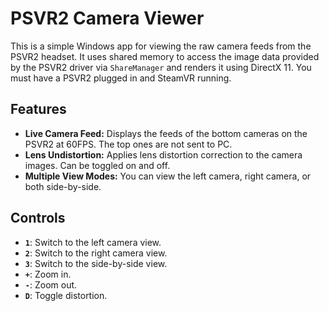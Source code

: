 # PSVR2 Camera Viewer

This is a simple Windows app for viewing the raw camera feeds from the PSVR2 headset. It uses shared memory to access the image data provided by the PSVR2 driver via `ShareManager` and renders it using DirectX 11. You must have a PSVR2 plugged in and SteamVR running.

## Features

-   **Live Camera Feed:** Displays the feeds of the bottom cameras on the PSVR2 at 60FPS. The top ones are not sent to PC.
-   **Lens Undistortion:** Applies lens distortion correction to the camera images. Can be toggled on and off.
-   **Multiple View Modes:** You can view the left camera, right camera, or both side-by-side.

## Controls

-   **`1`**: Switch to the left camera view.
-   **`2`**: Switch to the right camera view.
-   **`3`**: Switch to the side-by-side view.
-   **`+`**: Zoom in.
-   **`-`**: Zoom out.
-   **`D`**: Toggle distortion.

